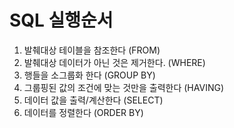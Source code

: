 # SQL 실행순서

1. 발췌대상 테이블을 참조한다 (FROM)
2. 발췌대상 데이터가 아닌 것은 제거한다. (WHERE)
3. 행들을 소그룹화 한다 (GROUP BY)
4. 그룹핑된 값의 조건에 맞는 것만을 출력한다 (HAVING)
5. 데이터 값을 출력/계산한다 (SELECT)
6. 데이터를 정렬한다 (ORDER BY)
